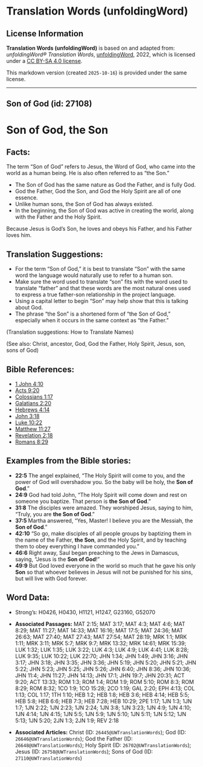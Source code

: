 # Translation Words (unfoldingWord)

## License Information

**Translation Words (unfoldingWord)** is based on and adapted from: _unfoldingWord® Translation Words_, [unfoldingWord](https://unfoldingword.org/utw), 2022, which is licensed under a [CC BY-SA 4.0 license](https://creativecommons.org/licenses/by-sa/4.0/legalcode.en).

This markdown version (created `2025-10-16`) is provided under the same license.



--------------------------------

## Son of God (id: 27108)

Son of God, the Son
===================

Facts:
------

The term “Son of God” refers to Jesus, the Word of God, who came into the world as a human being. He is also often referred to as “the Son.”

* The Son of God has the same nature as God the Father, and is fully God.
* God the Father, God the Son, and God the Holy Spirit are all of one essence.
* Unlike human sons, the Son of God has always existed.
* In the beginning, the Son of God was active in creating the world, along with the Father and the Holy Spirit.

Because Jesus is God’s Son, he loves and obeys his Father, and his Father loves him.

Translation Suggestions:
------------------------

* For the term “Son of God,” it is best to translate “Son” with the same word the language would naturally use to refer to a human son.
* Make sure the word used to translate “son” fits with the word used to translate “father” and that these words are the most natural ones used to express a true father\-son relationship in the project language.
* Using a capital letter to begin “Son” may help show that this is talking about God.
* The phrase “the Son” is a shortened form of “the Son of God,” especially when it occurs in the same context as “the Father.”

(Translation suggestions: How to Translate Names)

(See also: Christ, ancestor, God, God the Father, Holy Spirit, Jesus, son, sons of God)

Bible References:
-----------------

* [1 John 4:10](https://ref.ly/1John4:10)
* [Acts 9:20](https://ref.ly/Acts9:20)
* [Colossians 1:17](https://ref.ly/Col1:17)
* [Galatians 2:20](https://ref.ly/Gal2:20)
* [Hebrews 4:14](https://ref.ly/Heb4:14)
* [John 3:18](https://ref.ly/John3:18)
* [Luke 10:22](https://ref.ly/Luke10:22)
* [Matthew 11:27](https://ref.ly/Matt11:27)
* [Revelation 2:18](https://ref.ly/Rev2:18)
* [Romans 8:29](https://ref.ly/Rom8:29)

Examples from the Bible stories:
--------------------------------

* **22:5** The angel explained, “The Holy Spirit will come to you, and the power of God will overshadow you. So the baby will be holy, the **Son of God**.”
* **24:9** God had told John, “The Holy Spirit will come down and rest on someone you baptize. That person is **the Son of God**.”
* **31:8** The disciples were amazed. They worshiped Jesus, saying to him, “Truly, you are **the Son of God**.”
* **37:5** Martha answered, “Yes, Master! I believe you are the Messiah, the **Son of God**.”
* **42:10** “So go, make disciples of all people groups by baptizing them in the name of the Father, **the Son**, and the Holy Spirit, and by teaching them to obey everything I have commanded you.”
* **46:6** Right away, Saul began preaching to the Jews in Damascus, saying, “Jesus is the **Son of God**!”
* **49:9** But God loved everyone in the world so much that he gave his only **Son** so that whoever believes in Jesus will not be punished for his sins, but will live with God forever.

Word Data:
----------

* Strong’s: H0426, H0430, H1121, H1247, G23160, G52070

* **Associated Passages:** MAT 2:15; MAT 3:17; MAT 4:3; MAT 4:6; MAT 8:29; MAT 11:27; MAT 14:33; MAT 16:16; MAT 17:5; MAT 24:36; MAT 26:63; MAT 27:40; MAT 27:43; MAT 27:54; MAT 28:19; MRK 1:1; MRK 1:11; MRK 3:11; MRK 5:7; MRK 9:7; MRK 13:32; MRK 14:61; MRK 15:39; LUK 1:32; LUK 1:35; LUK 3:22; LUK 4:3; LUK 4:9; LUK 4:41; LUK 8:28; LUK 9:35; LUK 10:22; LUK 22:70; JHN 1:34; JHN 1:49; JHN 3:16; JHN 3:17; JHN 3:18; JHN 3:35; JHN 3:36; JHN 5:19; JHN 5:20; JHN 5:21; JHN 5:22; JHN 5:23; JHN 5:25; JHN 5:26; JHN 6:40; JHN 8:36; JHN 10:36; JHN 11:4; JHN 11:27; JHN 14:13; JHN 17:1; JHN 19:7; JHN 20:31; ACT 9:20; ACT 13:33; ROM 1:3; ROM 1:4; ROM 1:9; ROM 5:10; ROM 8:3; ROM 8:29; ROM 8:32; 1CO 1:9; 1CO 15:28; 2CO 1:19; GAL 2:20; EPH 4:13; COL 1:13; COL 1:17; 1TH 1:10; HEB 1:2; HEB 1:8; HEB 3:6; HEB 4:14; HEB 5:5; HEB 5:8; HEB 6:6; HEB 7:3; HEB 7:28; HEB 10:29; 2PE 1:17; 1JN 1:3; 1JN 1:7; 1JN 2:22; 1JN 2:23; 1JN 2:24; 1JN 3:8; 1JN 3:23; 1JN 4:9; 1JN 4:10; 1JN 4:14; 1JN 4:15; 1JN 5:5; 1JN 5:9; 1JN 5:10; 1JN 5:11; 1JN 5:12; 1JN 5:13; 1JN 5:20; 2JN 1:3; 2JN 1:9; REV 2:18
* **Associated Articles:** Christ (ID: `26445@UWTranslationWords`); God (ID: `26646@UWTranslationWords`); God the Father (ID: `26648@UWTranslationWords`); Holy Spirit (ID: `26702@UWTranslationWords`); Jesus (ID: `26758@UWTranslationWords`); Sons of God (ID: `27110@UWTranslationWords`)

